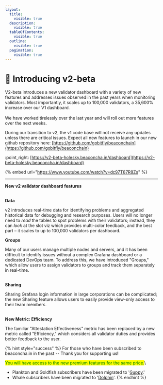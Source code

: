 ```yaml
---
layout:
  title:
    visible: true
  description:
    visible: true
  tableOfContents:
    visible: true
  outline:
    visible: true
  pagination:
    visible: true
---
```


# 🎉 Introducing v2-beta

V2-beta introduces a new validator dashboard with a variety of new features and addresses issues observed in the past years when monitoring validators. Most importantly, it scales up to 100,000 validators, a 35,600% increase over our V1 dashboard.\
\
We have worked tirelessly over the last year and will roll out more features over the next weeks.&#x20;

During our transition to v2, the v1 code base will not receive any updates unless there are critical issues. Expect all new features to launch in our new github repository here: [https://github.com/gobitfly/beaconchain](https://github.com/gobitfly/beaconchain)

:point\_right: [https://v2-beta-holesky.beaconcha.in/dashboard](https://v2-beta-holesky.beaconcha.in/dashboard)

{% embed url="https://www.youtube.com/watch?v=dc97T87R8Zs" %}

***

**New v2 validator dashboard features**

\
**Data**

v2 introduces real-time data for identifying problems and aggregated historical data for debugging and research purposes. Users will no longer need to _read_ the tables to spot problems with their validators; instead, they can _look_ at the slot viz which provides multi-color feedback, and the best part – it scales to up to 100,000 validators per dashboard.

**Groups**

Many of our users manage multiple nodes and servers, and it has been difficult to identify issues without a complex Grafana dashboard or a dedicated DevOps team. To address this, we have introduced "Groups," which allow users to assign validators to groups and track them separately in real-time.

\
**Sharing**

Sharing Grafana login information in large corporations can be complicated; the new Sharing feature allows users to easily provide view-only access to their team members.

\
**New Metric: Efficiency**

The familiar "Attestation Effectiveness" metric has been replaced by a new metric called "Efficiency," which considers all validator duties and provides better feedback to the user.



{% hint style="success" %}
For those who have been subscribed to beaconcha.in in the past -- Thank you for supporting us!

<mark style="color:green;">You will have access to the new premium features for the same price.</mark>\


* Plankton and Goldfish subscribers have been migrated to '[Guppy](https://v2-beta-holesky.beaconcha.in/pricing).'&#x20;
* Whale subscribers have been migrated to '[Dolphin](https://v2-beta-holesky.beaconcha.in/pricing)'.
{% endhint %}
